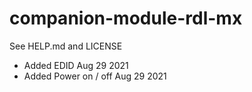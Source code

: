 # companion-module-rdl-mx
See HELP.md and LICENSE
* Added EDID Aug 29 2021
* Added Power on / off  Aug 29 2021
